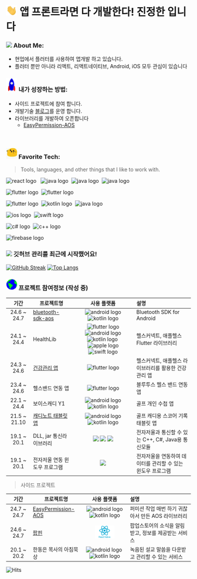 # <img src="https://github.com/kmwdevelop/kmwdevelop/blob/main/Assets/Hi.gif" width="30" /> 앱 프론트라면 다 개발한다! 진정한 입니다

### <img src="https://github.com/TheDudeThatCode/TheDudeThatCode/blob/master/Assets/Developer.gif" width="45" /> About Me:
- 현업에서 플러터를 사용하여 앱개발 하고 있습니다.
- 플러터 뿐만 아니라 리액트, 리액트네이티브, Android, iOS 모두 관심이 있습니다
### <img src="https://github.com/kmwdevelop/kmwdevelop/blob/main/Assets/Rocket.gif" width="30" /> 내가 성장하는 방법:
- 사이드 프로젝트에 참여 합니다.
- 개발기술 [블로그](https://velog.io/@unknown420/)를 운영 합니다.
- 라이브러리를 개발하여 오픈합니다
  - [EasyPermission-AOS](https://github.com/kmwdevelop/easy-permission-aos)
<br>

### <img src='https://github.com/kmwdevelop/kmwdevelop/blob/main/Assets/happy.gif' width='30' /> Favorite Tech:

> Tools, languages, and other things that I like to work with.

<!-- React, React Native -->
<img src="https://img.shields.io/badge/React_Native-20232A?style=for-the-badge&logo=react&logoColor=61DAFB" height="35" alt="react logo" /> &nbsp;
<img src="https://img.shields.io/badge/React-20232A?style=for-the-badge&logo=react&logoColor=61DAFB" height="35" alt="java logo" />&nbsp;
<img src="https://img.shields.io/badge/JavaScript-F7DF1E?style=for-the-badge&logo=javascript&logoColor=black" height="35" alt="java logo" />&nbsp;
<img src="https://img.shields.io/badge/TypeScript-007ACC?style=for-the-badge&logo=typescript&logoColor=white" height="35" alt="java logo" />

<!-- Flutter -->
<img src="https://img.shields.io/badge/Flutter-02569B?style=for-the-badge&logo=flutter&logoColor=white" height="35" alt="flutter logo" />&nbsp;
<img src="https://img.shields.io/badge/Dart-0175C2?style=for-the-badge&logo=dart&logoColor=white" height="35" alt="flutter logo" />

<!-- Android -->
<img src="https://img.shields.io/badge/Android-3DDC84?style=for-the-badge&logo=android&logoColor=white" height="35" alt="flutter logo" />&nbsp;
<img src="https://img.shields.io/badge/kotlin-%237F52FF.svg?style=for-the-badge&logo=kotlin&logoColor=white" height="35" alt="kotlin logo" />&nbsp;
<img src="https://img.shields.io/badge/Java-ED8B00?style=for-the-badge&logo=openjdk&logoColor=white" height="35" alt="java logo" />

<!-- iOS -->
<img src="https://img.shields.io/badge/iOS-000000?style=for-the-badge&logo=ios&logoColor=white" height="35" alt="ios logo" />&nbsp;
<img src="https://img.shields.io/badge/Swift-FA7343?style=for-the-badge&logo=swift&logoColor=white" height="35" alt="swift logo" />

<!-- C++ C# -->
<img src="https://img.shields.io/badge/C%23-239120?style=for-the-badge&logo=c-sharp&logoColor=white" height="35" alt="c# logo" />&nbsp;
<img src="https://img.shields.io/badge/C%2B%2B-00599C?style=for-the-badge&logo=c%2B%2B&logoColor=white" height="35" alt="c++ logo" />

<!-- Firebase -->
<img src="https://img.shields.io/badge/Firebase-FFCA28?style=for-the-badge&logo=firebase&logoColor=black" height="35" alt="firebase logo"/>

<br>

### <img src='https://media1.giphy.com/media/du3J3cXyzhj75IOgvA/giphy.gif?cid=ecf05e47x2g034i9pzwtzzsd3xgg2w9nr94t4tflbbgo3008&rid=giphy.gif' width='25' /> 깃허브 관리를 최근에 시작했어요!

[![GitHub Streak](https://github-readme-streak-stats.herokuapp.com/?user=kmwdevelop&theme=dark)](https://git.io/streak-stats)
[![Top Langs](https://github-readme-stats.vercel.app/api/top-langs/?username=kmwdevelop&layout=compact&text_color=daf7dc&bg_color=151515&hide=css,html,php)](https://github.com/anuraghazra/github-readme-stats)
<br>


### <img src="https://github.com/kmwdevelop/kmwdevelop/blob/main/Assets/Earth.gif" width="30" /> 프로젝트 참여정보 (작성 중)

| 기간 | 프로젝트명 | 사용 플랫폼 | 설명 |
| :---: | ---- | :--: | :-- |
| 24.6 ~ 24.7 | [bluetooth-sdk-aos](https://github.com/hconnectdx/bluetooth-sdk-android) | <img src="https://cdn.jsdelivr.net/gh/devicons/devicon/icons/android/android-original.svg" height="25" alt="android logo" /> <img src="https://cdn.jsdelivr.net/gh/devicons/devicon/icons/kotlin/kotlin-original.svg" height="25" alt="kotlin logo" /> | Bluetooth SDK for Android |
| 24.1 ~ 24.4 | HealthLib |  <img src="https://cdn.jsdelivr.net/gh/devicons/devicon/icons/flutter/flutter-original.svg" height="25" alt="flutter logo" /> <img src="https://cdn.jsdelivr.net/gh/devicons/devicon/icons/android/android-original.svg" height="25" alt="android logo" /> <img src="https://cdn.jsdelivr.net/gh/devicons/devicon/icons/kotlin/kotlin-original.svg" height="25" alt="kotlin logo" />&nbsp;<img src="https://cdn.jsdelivr.net/gh/devicons/devicon/icons/apple/apple-original.svg" height="25" alt="apple logo" /><img src="https://cdn.jsdelivr.net/gh/devicons/devicon/icons/swift/swift-original.svg" height="25" alt="swift logo" /> | 헬스커넥트, 애플헬스 Flutter 라이브러리 |
| 24.3 ~ 24.6 | [건강관리 앱](https://github.com/kmwdevelop/-/blob/main/%EC%9D%B8%EB%B0%94%EC%9D%B4%EC%B8%A0/Readme.md) | <img src="https://cdn.jsdelivr.net/gh/devicons/devicon/icons/flutter/flutter-original.svg" height="25" alt="flutter logo" /> | 헬스커넥트, 애플헬스 라이브러리를 활용한 건강관리 앱 |
| 23.4 ~ 24.6 | 헬스밴드 연동 앱 | <img src="https://cdn.jsdelivr.net/gh/devicons/devicon/icons/flutter/flutter-original.svg" height="25" alt="flutter logo" /> | 블루투스 헬스 밴드 연동 앱 |
| 22.1 ~ 24.4 | 보이스캐디 Y1 | <img src="https://cdn.jsdelivr.net/gh/devicons/devicon/icons/android/android-original.svg" height="25" alt="android logo" /> <img src="https://cdn.jsdelivr.net/gh/devicons/devicon/icons/kotlin/kotlin-original.svg" height="25" alt="kotlin logo" /> | 골프 개인 수첩 앱 |
| 21.5 ~ 21.10 | [캐디노트 태블릿 앱](https://github.com/kmwdevelop/-/blob/main/%E1%84%8F%E1%85%A2%E1%84%83%E1%85%B5%E1%84%82%E1%85%A9%E1%84%90%E1%85%B3/%5B%E1%84%91%E1%85%B3%E1%84%85%E1%85%A9%E1%84%8C%E1%85%A6%E1%86%A8%E1%84%90%E1%85%B3%5D%20%E1%84%90%E1%85%A2%E1%84%87%E1%85%B3%E1%86%AF%E1%84%85%E1%85%B5%E1%86%BA%20%E1%84%8F%E1%85%A2%E1%84%83%E1%85%B5%E1%84%82%E1%85%A9%E1%84%90%E1%85%B3%20-%20%E1%84%89%E1%85%A1%E1%86%B7%E1%84%89%E1%85%A5%E1%86%BC%20%E1%84%80%E1%85%A9%E1%86%AF%E1%84%91%E1%85%B3%208821e74eb52243ee992b406b4edb7c85.md) | <img src="https://cdn.jsdelivr.net/gh/devicons/devicon/icons/android/android-original.svg" height="25" alt="android logo" /> <img src="https://cdn.jsdelivr.net/gh/devicons/devicon/icons/kotlin/kotlin-original.svg" height="25" alt="kotlin logo" />| 골프 캐디용 스코어 기록 태블릿 앱|
| 19.1 ~ 20.1 | DLL, jar 통신라이브러리 | <img src="https://cdn.jsdelivr.net/gh/devicons/devicon@latest/icons/csharp/csharp-original.svg" height="25"/> <img src="https://cdn.jsdelivr.net/gh/devicons/devicon@latest/icons/cplusplus/cplusplus-original.svg" height="25" /> <img src="https://cdn.jsdelivr.net/gh/devicons/devicon@latest/icons/java/java-original.svg" height="25"/> | 전자저울과 통신할 수 있는 C++, C#, Java용 통신모듈|
| 19.1 ~ 20.1 | 전자저울 연동 윈도우 프로그램 | <img src="https://cdn.jsdelivr.net/gh/devicons/devicon@latest/icons/csharp/csharp-original.svg" height="25"/> | 전자저울을 연동하여 데이터를 관리할 수 있는 윈도우 프로그램|


> 사이드 프로젝트

| 기간 | 프로젝트명 | 사용 플랫폼 | 설명 |
| :------: | ---- | :----: | :-- |
| 24.7 ~ 24.7 | [EasyPermission-AOS](https://github.com/kmwdevelop/easy-permission-aos) | <img src="https://cdn.jsdelivr.net/gh/devicons/devicon/icons/android/android-original.svg" height="25" alt="android logo" /> <img src="https://cdn.jsdelivr.net/gh/devicons/devicon/icons/kotlin/kotlin-original.svg" height="25" alt="kotlin logo" />  | 퍼미션 작업 매번 하기 귀찮아서 만든 AOS 라이브러리 |
| 24.6 ~ 24.7 | [팝핀](https://github.com/kmwdevelop/-/blob/main/%E1%84%91%E1%85%A1%E1%86%B8%E1%84%91%E1%85%B5%E1%86%AB/readme_poppin.md) | <img src="https://github.com/kmwdevelop/kmwdevelop/blob/main/Assets/react-native.png" height="35"/> | 팝업스토어의 소식을 알림 받고, 정보를 제공받는 서비스 |
| 20.1 ~ 20.2 | 한동은 목사의 아침묵상 | <img src="https://cdn.jsdelivr.net/gh/devicons/devicon/icons/android/android-original.svg" height="25" alt="android logo" />&nbsp;<img src="https://cdn.jsdelivr.net/gh/devicons/devicon/icons/kotlin/kotlin-original.svg" height="25" alt="kotlin logo" /> | 녹음된 설교 말씀을 다운받고 관리할 수 있는 서비스 |


![Hits](https://hits.seeyoufarm.com/api/count/incr/badge.svg?url=https%3A%2F%2Fgithub.com%2Fkmwdevelop%2Fhit-counter&count_bg=%23EBA300&title_bg=%23C64C0E&icon=github.svg&icon_color=%23DBC3C3&title=hits&edge_flat=false)
